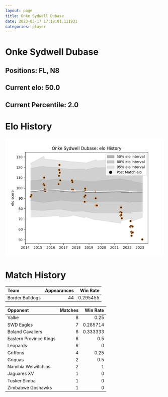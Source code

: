 ```yaml
---  
layout: page  
title: Onke Sydwell Dubase  
date: 2023-03-17 17:18:01.111931  
categories: player  
---
```

# Onke Sydwell Dubase

## Positions: FL, N8

## Current elo: 50.0

## Current Percentile: 2.0

# Elo History


![elo history](history_OnkeSydwellDubase.png)
# Match History


| Team            |   Appearances |   Win Rate |
|:----------------|--------------:|-----------:|
| Border Bulldogs |            44 |   0.295455 |

| Opponent               |   Matches |   Win Rate |
|:-----------------------|----------:|-----------:|
| Valke                  |         8 |   0.25     |
| SWD Eagles             |         7 |   0.285714 |
| Boland Cavaliers       |         6 |   0.333333 |
| Eastern Province Kings |         6 |   0.5      |
| Leopards               |         6 |   0        |
| Griffons               |         4 |   0.25     |
| Griquas                |         2 |   0.5      |
| Namibia Welwitchias    |         2 |   1        |
| Jaguares XV            |         1 |   0        |
| Tusker Simba           |         1 |   0        |
| Zimbabwe Goshawks      |         1 |   0        |